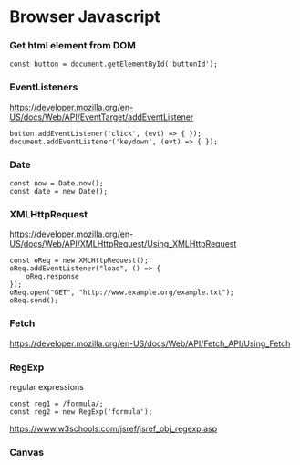 # Browser Javascript

### Get html element from DOM

    const button = document.getElementById('buttonId');

### EventListeners

https://developer.mozilla.org/en-US/docs/Web/API/EventTarget/addEventListener

    button.addEventListener('click', (evt) => { });
    document.addEventListener('keydown', (evt) => { });

### Date

    const now = Date.now();
    const date = new Date();

### XMLHttpRequest

https://developer.mozilla.org/en-US/docs/Web/API/XMLHttpRequest/Using_XMLHttpRequest

    const oReq = new XMLHttpRequest();
    oReq.addEventListener("load", () => {
        oReq.response
    });
    oReq.open("GET", "http://www.example.org/example.txt");
    oReq.send();

### Fetch

https://developer.mozilla.org/en-US/docs/Web/API/Fetch_API/Using_Fetch

### RegExp

regular expressions

    const reg1 = /formula/;
    const reg2 = new RegExp('formula');

https://www.w3schools.com/jsref/jsref_obj_regexp.asp

### Canvas
